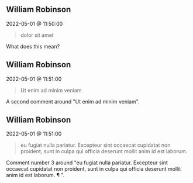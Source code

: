 ## William Robinson

2022-05-01 @ 11:50:00

> dolor sit amet

What does this mean?

## William Robinson

2022-05-01 @ 11:51:00

> Ut enim ad minim veniam

A second comment around "Ut enim ad minim veniam".

## William Robinson

2022-05-01 @ 11:51:00

> eu fugiat nulla pariatur. Excepteur sint occaecat cupidatat non proident, sunt in culpa qui officia deserunt mollit anim id est laborum.

Comment number 3 around "eu fugiat nulla pariatur. Excepteur sint occaecat cupidatat non proident, sunt in culpa qui officia deserunt mollit anim id est laborum. ¶ ".
